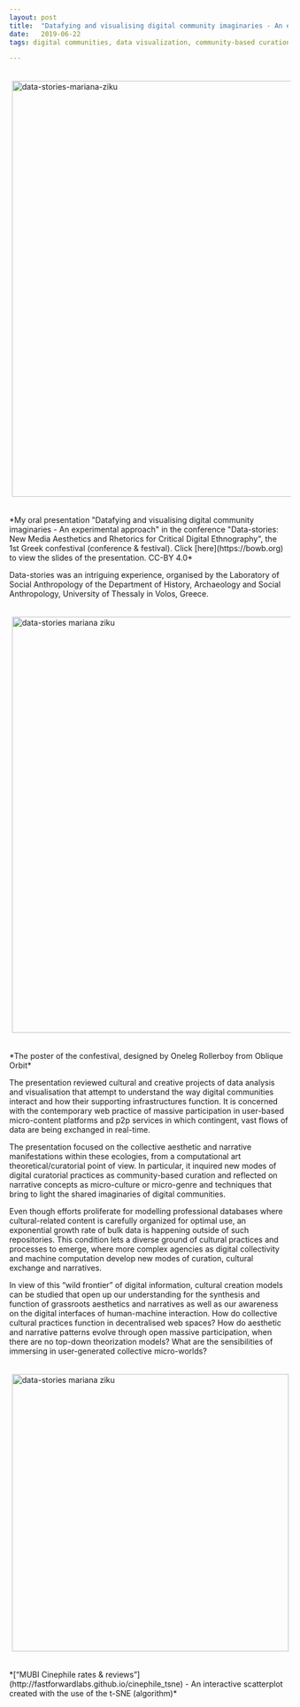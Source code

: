 ```yaml
---
layout: post
title:  "Datafying and visualising digital community imaginaries - An experimental approach"
date:   2019-06-22
tags: digital communities, data visualization, community-based curation, grassroots aesthetics, micro-genre 

---
```


<p><a href="https://docs.google.com/presentation/d/1sQaYd1bFR-ZYSxZwsX-YsYZ73hLd-qXyDObXppjCXok/edit?usp=sharing"><img src="https://mziku.github.io/images/data-stories-mariana-ziku.jpg" style="margin-top:5mm; margin-right:5mm; margin-bottom:5mm; margin-left:5;" alt="data-stories-mariana-ziku" width="750" height="auto" align="center"></a></p>
*My oral presentation "Datafying and visualising digital community imaginaries - An experimental approach" in the conference "Data-stories: New Media Aesthetics and Rhetorics for Critical Digital Ethnography", the 1st Greek confestival (conference & festival). Click [here](https://bowb.org) to view the slides of the presentation. CC-BY 4.0*   

  
  
Data-stories was an intriguing experience, organised by the Laboratory of Social Anthropology of the Department of History, Archaeology and Social Anthropology, University of Thessaly in Volos, Greece.   

  
<p><a href="https://datastoriesconfestival.weebly.com"><img src="https://mziku.github.io/images/data-stories-confestival-volos.jpg" style="margin-top:5mm; margin-right:5mm; margin-bottom:5mm; margin-left:5;" alt="data-stories mariana ziku" width="750" height="auto" align="center"></a></p>  
*The poster of the confestival, designed by Oneleg Rollerboy from Oblique Orbit*  
  
  
   
The presentation reviewed cultural and creative projects of data analysis and visualisation that attempt to understand the way digital communities interact and how their supporting infrastructures function. It is concerned with the contemporary web practice of massive participation in user-based micro-content platforms and p2p services in which contingent, vast flows of data are being exchanged in real-time. 

The presentation focused on the collective aesthetic and narrative manifestations within these ecologies, from a computational art theoretical/curatorial point of view. In particular, it inquired new modes of digital curatorial practices as community-based curation and reflected on narrative concepts as micro-culture or micro-genre and techniques that bring to light the shared imaginaries of digital communities.  

Even though efforts proliferate for modelling professional databases where cultural-related content is carefully organized for optimal use, an exponential growth rate of bulk data is happening outside of such repositories. This condition lets a diverse ground of cultural practices and processes to emerge, where more complex agencies as digital collectivity and machine computation develop new modes of curation, cultural exchange and narratives. 

In view of this “wild frontier” of digital information, cultural creation models can be studied that open up our understanding for the synthesis and function of grassroots aesthetics and narratives as well as our awareness on the digital interfaces of human-machine interaction. How do collective cultural practices function in decentralised web spaces? How do aesthetic and narrative patterns evolve through open massive participation, when there are no top-down theorization models? What are the sensibilities of immersing in user-generated collective micro-worlds?  


  
    
<p><a href="https://datastoriesconfestival.weebly.com"><img src="https://mziku.github.io/images/GIF-scatterplot.gif" style="margin-top:5mm; margin-right:5mm; margin-bottom:5mm; margin-left:5;" alt="data-stories mariana ziku" width="500" height="auto" align="center"></a></p>  
*[“MUBI Cinephile rates & reviews”](http://fastforwardlabs.github.io/cinephile_tsne) - An interactive scatterplot created with the use of the t-SNE (algorithm)*








